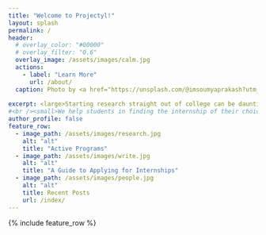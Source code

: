 ```yaml
---
title: "Welcome to Projectyl!"
layout: splash
permalink: /
header:
  # overlay_color: "#00000"
  # overlay_filter: "0.6"
  overlay_image: /assets/images/calm.jpg
  actions:
    - label: "Learn More"
      url: /about/
  caption: Photo by <a href="https://unsplash.com/@imsoumyaprakash?utm_source=unsplash&utm_medium=referral&utm_content=creditCopyText">Soumya Prakash Sahoo</a> on <a href="https://unsplash.com/s/photos/nature-green?utm_source=unsplash&utm_medium=referral&utm_content=creditCopyText">Unsplash</a>
  
excerpt: <large>Starting research straight out of college can be daunting - we are here to make it easier.</large>
#<br /><small>We help students in finding the internship of their choice and applying there.</small>
author_profile: false
feature_row:
  - image_path: /assets/images/research.jpg
    alt: "alt"
    title: "Active Programs"
  - image_path: /assets/images/write.jpg
    alt: "alt"
    title: "A Guide to Applying for Internships"
  - image_path: /assets/images/people.jpg
    alt: "alt"
    title: Recent Posts
    url: /index/
---
```


{% include feature_row %}

